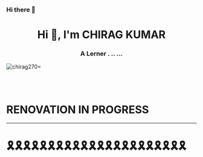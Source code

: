 
### Hi there 👋

<h1 align="center">Hi 👋, I'm CHIRAG KUMAR</h1>
<h3 align="center">A Lerner . .. ...</h3>

<p align="left"> <img src="https://komarev.com/ghpvc/?username=ichiragkumar&label=Profile%20views&color=0e75b6&style=flat" alt="chirag270=" /> </p>
<br><br>
<h1>RENOVATION IN PROGRESS</h1>
</center>



<hr/>

<h1>🎗️🎗️🎗️🎗️🎗️🎗️🎗️🎗️🎗️🎗️🎗️🎗️🎗️🎗️🎗️🎗️🎗️🎗️🎗️🎗️🎗️🎗️</h1>

